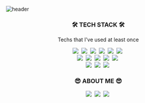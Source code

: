 ![header](https://capsule-render.vercel.app/api?type=wave&color=FECCA2&height=300&section=header&text=Ji%20Young%20Park&fontSize=60)

<h3 align="center">🛠 TECH STACK 🛠</h3>

<p align="center"> Techs that I've used at least once </p>
<p align="center">
<img src="https://img.shields.io/badge/Python-3766AB?style=flat-square&logo=Python&logoColor=white"/>&nbsp
<img src="https://img.shields.io/badge/R-276DC3?style=flat-square&logo=R&logoColor=white"/>&nbsp
<img src="https://img.shields.io/badge/HTML5-E34F26?style=flat-square&logo=HTML5&logoColor=white"/>&nbsp
<img src="https://img.shields.io/badge/CSS3-1572B6?style=flat-square&logo=CSS3&logoColor=white"/>&nbsp
<img src="https://img.shields.io/badge/JavaScript-F7DF1E?style=flat-square&logo=JavaScript&logoColor=white"/>&nbsp 
<img src="https://img.shields.io/badge/Java-007396?style=flat-square&logo=Java&logoColor=white"/></a>&nbsp <br>
<img src="https://img.shields.io/badge/Django-092E20?style=flat-square&logo=django&logoColor=white"/></a>&nbsp 
<img src="https://img.shields.io/badge/Mysql-4479A1?style=flat-square&logo=mysql&logoColor=white"/></a>&nbsp 
<img src="https://img.shields.io/badge/git-F05032?style=flat-square&logo=git&logoColor=white"/></a>&nbsp 
<img src="https://img.shields.io/badge/Firebase-FFCA28?style=flat-square&logo=firebase&logoColor=white"/></a>&nbsp 
<img src="https://img.shields.io/badge/Dialogflow-FF9800?style=flat-square&logo=dialogflow&logoColor=white"/></a>&nbsp <br>
<img src="https://img.shields.io/badge/Google_Analytics-E37400?style=flat-square&logo=Google-Analytics&logoColor=white"/></a>&nbsp 
<img src="https://img.shields.io/badge/Slack-4A154B?style=flat-square&logo=slack&logoColor=white"/></a>&nbsp 
<img src="https://img.shields.io/badge/Notion-000000?style=flat-square&logo=notion&logoColor=white"/></a>&nbsp 
</p>

<h3 align="center">😎 ABOUT ME 😎</h3>
<p align="center">
<a href="https://velog.io/@j20park/"><img src="https://img.shields.io/badge/Tech%20Blog-11B48A?style=flat-square&logo=Vimeo&logoColor=white&link=https://velog.io/@j20park/"/></a>&nbsp
<a href="https://www.linkedin.com/in/jiyoungchristinepark/"><img src="https://img.shields.io/badge/-LinkedIn-blue?style=flat-square&logo=Linkedin&logoColor=white&link=https://www.linkedin.com/in/jiyoungchristinepark/"/></a>&nbsp
<a href="mailto:jen3651@gmail.com"><img src="https://img.shields.io/badge/Gmail-d14836?style=flat-square&logo=Gmail&logoColor=white&link=mailto:jen3651@gmail.com/"/></a>&nbsp
</p>

<!--
**nahaepark/nahaepark** is a ✨ _special_ ✨ repository because its `README.md` (this file) appears on your GitHub profile.

Here are some ideas to get you started:

- 🔭 I’m currently working on ...
- 🌱 I’m currently learning ...
- 👯 I’m looking to collaborate on ...
- 🤔 I’m looking for help with ...
- 💬 Ask me about ...
- 📫 How to reach me: ...
- 😄 Pronouns: ...
- ⚡ Fun fact: ...
-->
